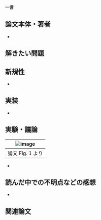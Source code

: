 **一言**

論文本体・著者
------------------

*

解きたい問題
------------------

新規性
------------------

* 

実装
------------------
* 
 
実験・議論
------------------

|![image](http://via.placeholder.com/350x150)|
|---|
|論文 Fig. 1 より|

* 

読んだ中での不明点などの感想
------------------

*

関連論文
------------------
